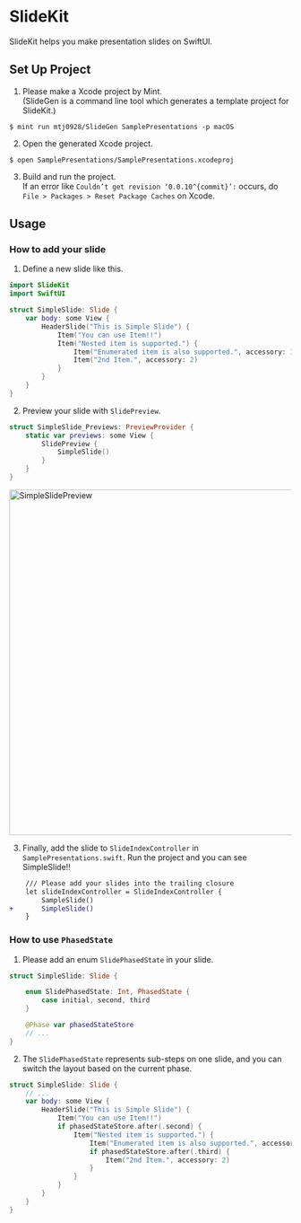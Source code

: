 # SlideKit

SlideKit helps you make presentation slides on SwiftUI.

## Set Up Project
1. Please make a Xcode project by Mint.  
(SlideGen is a command line tool which generates a template project for SlideKit.)
```
$ mint run mtj0928/SlideGen SamplePresentations -p macOS
```

2. Open the generated Xcode project.
```
$ open SamplePresentations/SamplePresentations.xcodeproj
```

3. Build and run the project.  
If an error like `Couldn’t get revision ‘0.0.10^{commit}’:` occurs, do `File > Packages > Reset Package Caches` on Xcode.


## Usage
### How to add your slide
1. Define a new slide like this.
```swift
import SlideKit
import SwiftUI

struct SimpleSlide: Slide {
    var body: some View {
        HeaderSlide("This is Simple Slide") {
            Item("You can use Item!!")
            Item("Nested item is supported.") {
                Item("Enumerated item is also supported.", accessory: 1)
                Item("2nd Item.", accessory: 2)
            }
        }
    }
}
```

2. Preview your slide with `SlidePreview`.
```swift
struct SimpleSlide_Previews: PreviewProvider {
    static var previews: some View {
        SlidePreview {
            SimpleSlide()
        }
    }
}
```
<img width="616" alt="SimpleSlidePreview" src="https://user-images.githubusercontent.com/12427733/189527211-eafae837-d5a6-4ee7-b277-645d2b982e25.png">


3. Finally, add the slide to `SlideIndexController` in `SamplePresentations.swift`. Run the project and you can see SimpleSlide!!
```diff
    /// Please add your slides into the trailing closure
    let slideIndexController = SlideIndexController {
        SampleSlide()
+       SimpleSlide()        
    }
```

### How to use `PhasedState`
1. Please add an enum `SlidePhasedState` in your slide.
```swift
struct SimpleSlide: Slide {

    enum SlidePhasedState: Int, PhasedState {
        case initial, second, third
    }

    @Phase var phasedStateStore
    // ...
}
```

2. The `SlidePhasedState` represents sub-steps on one slide, and you can switch the layout based on the current phase.
```swift
struct SimpleSlide: Slide {
    // ...
    var body: some View {
        HeaderSlide("This is Simple Slide") {
            Item("You can use Item!!")
            if phasedStateStore.after(.second) {
                Item("Nested item is supported.") {
                    Item("Enumerated item is also supported.", accessory: 1)
                    if phasedStateStore.after(.third) {
                        Item("2nd Item.", accessory: 2)
                    }
                }   
            }
        }
    }
}
```
